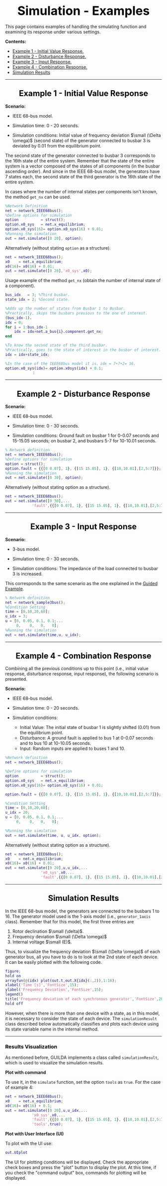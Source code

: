 # <div style="text-align: center;"><span style="font-size: 140%; color: black; font-weight: bold">Simulation - Examples</span></div>

This page contains examples of handling the simulating function and examining its response under various settings.

**Contents:**

- [Example 1 - Initial Value Response.](#example_1_-_initial_value_response)
- [Example 2 - Disturbance Response.](#example_2_-_disturbance_response)
- [Example 3 - Input Response.](#example_3_-_input_response)
- [Example 4 - Combination Response.](#example_4_-_combination_response)
- [Simulation Results](#simulation_results)

---

## <div style="text-align: center;"><span style="font-size: 120%; color: black; font-weight: bold">Example 1 - Initial Value Response</span></div>

**Scenario:** 

- IEEE 68-bus model.

- Simulation time: 0 - 20 seconds.

- Simulation conditions: Initial value of frequency deviation $\small (\Delta \omega)$ (second state) of the generator connected to busbar 3 is deviated by 0.01 from the equilibrium point.

The second state of the generator connected to busbar 3 corresponds to the 16th state of the entire system. Remember that the state of the entire system is a vector composed of the states of all components (in the busbar ascending order). And since in the IEEE 68-bus model, the generators have 7 states each, the second state of the third generator is the 16th state of the entire system.

In cases where the number of internal states per components isn't known, the method `get_nx` can be used.

```matlab
%Network Definition
net = network_IEEE68bus();
%Define options for simulation
option 			= struct();
option.x0_sys   = net.x_equilibrium;
option.x0_sys(16)= option.x0_sys(16) + 0.01;
%Running the simulation
out = net.simulate([0 20], option);
```

Alternatively (without stating `option` as a structure).

```matlab
net = network_IEEE68bus();
x0    = net.x_equilibrium;
x0(16)= x0(16) + 0.01;
out = net.simulate([0 20],'x0_sys',x0);
```

Usage example of the method `get_nx` (obtain the number of internal state of a component).

```matlab
bus_idx   = 3; %Third busbar.
state_idx = 2; %Second state.

%Adds up the number of states from Busbar 1 to Busbar.
%Practically, skips the busbars previous to the one of interest.
(bus_idx-1).
idx = 0;
for i = 1:bus_idx-1
	idx = idx+net.a_bus{i}.component.get_nx;
end

%To know the second state of the third busbar.
%Practically, goes to the state of interest in the busbar of interest.
idx = idx+state_idx;

%In the case of the IEEE68bus model it is、idx = 7+7+2= 16.
option.x0_sys(idx)= option.x0sys(idx) + 0.1;
			：
```

---

## <div style="text-align: center;"><span style="font-size: 120%; color: black; font-weight: bold">Example 2 - Disturbance Response</span></div>

**Scenario:** 

- IEEE 68-bus model.

- Simulation time: 0 - 30 seconds.

- Simulation conditions: Ground fault on busbar 1 for 0-0.07 seconds and 15-15.05 seconds; on busbar 2, and busbars 5-7 for 10-10.01 seconds.

```matlab
% Network definition
net = network_IEEE68bus();
%Define options for simulation
option = struct();
option.fault = {{[0 0.07], 1}, {[15 15.05], 1}, {[10,10.01],[2,5:7]}};
%Running the simulation
out = net.simulate([0 30], option);
```

Alternatively (without stating option as a structure).

```matlab
net = network_IEEE68bus();
out = net.simulate([0 30],...
			'fault',{{[0 0.07], 1}, {[15 15.05], 1}, {[10,10.01],[2,5:7]}});
```



---

## <div style="text-align: center;"><span style="font-size: 120%; color: black; font-weight: bold">Example 3 - Input Response</span></div>

**Scenario:** 

- 3-bus model.

- Simulation time: 0 - 30 seconds.

- Simulation conditions: The impedance of the load connected to busbar 3 is increased.

This corresponds to the same scenario as the one explained in the [Guided Example](../../SeriesAnalysis/0TopPage.md).

```matlab
% Network definition
net = network_sample3bus();
%Condition Setting
time = [0,10,20,60];
u_idx = 3;
u = [0, 0.05, 0.1, 0.1;...
	 0,    0,   0,   0];
%Running the simulation
out = net.simulate(time,u, u_idx);
```

---


## <div style="text-align: center;"><span style="font-size: 120%; color: black; font-weight: bold">Example 4 - Combination Response</span></div>

Combining all the previous conditions up to this point (i.e., initial value response, disturbance response, input response), the following scenario is presented.

**Scenario:** 

- IEEE 68-bus model.

- Simulation time: 0 - 20 seconds.

- Simulation conditions: 
	- Initial Value: The initial state of busbar 1 is slightly shifted (0.01) from the equilibrium point.
	- Disturbance: A ground fault is applied to bus 1 at 0-0.07 seconds and to bus 10 at 10-10.05 seconds.
	- Input: Random inputs are applied to buses 1 and 10.  

```matlab
%Network definition
net = network_IEEE68bus();

%Define options for simulation
option 			= struct();
option.x0_sys   = net.x_equilibrium;
option.x0_sys(16)= option.x0_sys(16) + 0.01;

option.fault = {{[0 0.07], 1}, {[15 15.05], 1}, {[10,10.01],[2,5:7]}};

%Condition Setting
time = [0,10,20,60];
u_idx = 20;
u = [0, 0.05, 0.1, 0.1;...
	 0,    0,   0,   0];

%Running the simulation
out = net.simulate(time, u, u_idx, option);
```

Alternatively (without stating option as a structure).

```matlab
net = network_IEEE68bus();
x0    = net.x_equilibrium;
x0(16)= x0(16) + 0.01;
out = net.simulate([0 20],u,u_idx,...
				'x0_sys',x0,...
				'fault',{{[0 0.07], 1}, {[15 15.05], 1}, {[10,10.01],[2,5:7]}});
```

---

## <div style="text-align: center;"><span style="font-size: 120%; color: black; font-weight: bold">Simulation Results</span></div>

In the IEEE 68-bus model, the generators are connected to the busbars 1 to 16. The generator model used is the 1-axis model (i.e., `generator_1axis` class). Remember that for this model, the first three entries are

1. Rotor declination $\small (\delta)$.
2. Frequency deviation $\small (\Delta \omega)$
3. Internal voltage $\small (E)$.

Thus, to visualize the frequency deviation $\small (\Delta \omega)$ of each generator bus, all you have to do is to look at the 2nd state of each device. It can be easily plotted with the following code.

```matlab
figure;
hold on
arrayfun(@(idx) plot(out.t,out.X{idx}(:,2)),1:16);
xlabel('Time [s]','FontSize',15);
ylabel('Frequency Deviation','FontSize',15);
legend()
title('Frequency deviation of each synchronous generator','FontSize',20)
hold off
```

However, when there is more than one device with a state, as in this model, it is necessary to consider the state of each device. The `simulationResult` class described below automatically classifies and plots each device using its state variable name in the internal method.

---

### <div style="text-align: left;"><span style="font-size: 100%; color: black; font-weight: bold">Results Visualization</span></div>

As mentioned before, GUILDA implements a class called `simulationResult`, which is used to visualize the simulation results. 

**Plot with command**

To use it, in the `simulate` function, set the option `tools` as `true`. For the case of example 4:

```matlab
net = network_IEEE68bus();
x0    = net.x_equilibrium;
x0(16)= x0(16) + 0.1;
out = net.simulate([0 20],u,u_idx,...
			'x0_sys',x0,...
			'fault',{{[0 0.07], 1}, {[15 15.05], 1}, {[10,10.01],[2,5:7]}},...
			'tools',true);
```

**Plot with User Interface (UI)**

To plot with the UI use:

```matlab
out.UIplot
```
The UI for plotting conditions will be displayed. Check the appropriate check boxes and press the "plot" button to display the plot. At this time, if you check the "command output" box, commands for plotting will be displayed.